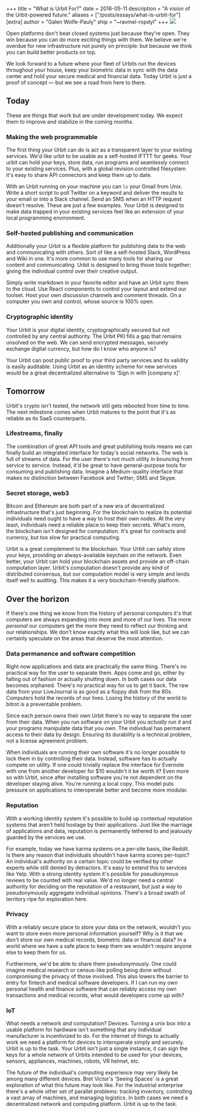 +++
title = "What is Urbit For?"
date = 2016-05-11
description = "A vision of the Urbit-powered future."
aliases = ["/posts/essays/what-is-urbit-for"]
[extra]
author = "Galen Wolfe-Pauly"
ship = "~ravmel-ropdyl"
+++
![](https://media.urbit.org/site/blog-1.jpg)

Open platforms don't beat closed systems just because they're open.
They win because you can do more exciting things with them.  We
believe we're overdue for new infrastructure not purely on principle:
but because we think you can build better products on top.

We look forward to a future where your fleet of Urbits run the devices
throughout your house, keep your biometric data in sync with the data
center and hold your secure medical and financial data.  Today Urbit
is just a proof of concept — but we see a road from here to there.

## Today

These are things that work but are under development today.  We expect
them to improve and stabilize in the coming months.

### Making the web programmable

The first thing your Urbit can do is act as a transparent layer to
your existing services.  We'd like urbit to be usable as a self-hosted
IFTTT for geeks.  Your urbit can hold your keys, store data, run
programs and seamlessly connect to your existing services.  Plus, with
a global revision controlled filesystem it's easy to share API
connectors and keep them up to date.

With an Urbit running on your machine you can `ls` your Gmail from
Unix.  Write a short script to poll Twitter on a keyword and deliver
the results to your email or into a Slack channel.  Send an SMS when
an HTTP request doesn't resolve.  These are just a few examples.  Your
Urbit is designed to make data trapped in your existing services feel
like an extension of your local programming environment.

### Self-hosted publishing and communication

Additionally your Urbit is a flexible platform for publishing data to
the web and communicating with others.  Sort of like a self-hosted
Slack, WordPress and Wiki in one.  It's more common to use many tools
for sharing our content and communicating.  Urbit is designed to bring
those tools together; giving the individual control over their
creative output.

Simply write markdown in your favorite editor and have an Urbit sync
them to the cloud.  Use React components to control your layout and
extend our toolset.  Host your own discussion channels and comment
threads.  On a computer you own and control, whose source is 100%
open.

### Cryptographic identity

Your Urbit is your digital identity, cryptographically secured but not
controlled by any central authority.  The Urbit PKI fills a gap that
remains unsolved on the web.  We can send encrypted messages, securely
exchange digital currency, but how do I know who anyone is?

Your Urbit can post public proof to your third party services and its
validity is easily auditable.  Using Urbit as an identity scheme for
new services would be a great decentralized alternative to 'Sign in
with [company x]'.

## Tomorrow

Urbit's crypto isn't tested, the network still gets rebooted from time
to time.  The next milestone comes when Urbit matures to the point
that it's as reliable as its SaaS counterparts.

### Lifestreams, finally

The combination of great API tools and great publishing tools means we
can finally build an integrated interface for today's social networks.
The web is full of streams of data.  For the user there's not much
utility in bouncing from service to service.  Instead, it'd be great
to have general-purpose tools for consuming and publishing data.
Imagine a Medium-quality interface that makes no distinction between
Facebook and Twitter; SMS and Skype.

### Secret storage, web3

Bitcoin and Ethereum are both part of a new era of decentralized
infrastructure that's just beginning.  For the blockchain to realize
its potential individuals need ought to have a way to host their own
nodes.  At the very least, individuals need a reliable place to keep
their secrets.  What's more, the blockchain isn't designed for
computation.  It's great for contracts and currency, but too slow for
practical computing.

Urbit is a great complement to the blockchain.  Your Urbit can safely
store your keys, providing an always-available keychain on the
network.  Even better, your Urbit can hold your blockchain assets and
provide an off-chain computation layer.  Urbit's computation doesn't
provide any kind of distributed consensus, but our computation model
is very simple and lends itself well to auditing.  This makes it a
very blockchain-friendly platform.

## Over the horizon

If there's one thing we know from the history of personal computers
it's that computers are always expanding into more and more of our
lives.  The more _personal_ our computers get the more they need to
reflect our thinking and our relationships.  We don't know exactly
what this will look like, but we can certainly speculate on the areas
that deserve the most attention.

### Data permanence and software competition

Right now applications and data are practically the same thing.
There's no practical way for the user to separate them.  Apps come and
go, either by falling out of fashion or actually shutting down.  In
both cases our data becomes orphaned.  There's no practical way for us
to get it back.  The raw data from your LiveJournal is as good as a
floppy disk from the 80s.  Computers hold the records of our lives.
Losing the history of the world to bitrot is a preventable problem.

Since each person owns their own Urbit there's no way to separate the
user from their data.  When you run software on your Urbit you
_actually run it_ and your programs manipulate data that _you own_.
The individual has permanent access to their data by design.  Ensuring
its durability is a technical problem, not a license agreement
problem.

When individuals are running their own software it's no longer
possible to lock them in by controlling their data.  Instead, software
has to actually compete on utility.  If one could trivially replace
the interface for Evernote with one from another developer for $10
wouldn't it be worth it?  Even more so with Urbit, since after
installing software you're not dependent on the developer staying
alive.  You're running a local copy.  This model puts pressure on
applications to interoperate better and become more modular.

### Reputation

With a working identity system it's possible to build up contextual
reputation systems that aren't held hostage by their applications.
Just like the marriage of applications and data, reputation is
permanently tethered to and jealously guarded by the services we use.

For example, today we have karma systems on a per-site basis, like
Reddit.  Is there any reason that individuals shouldn't have karma
scores per-topic?  An individual's authority on a certain topic could
be verified by other experts while still denied by detractors.  It's
easy to extend this to services like Yelp.  With a strong identity
system it's possible for pseudonymous reviews to be counted with real
value.  We'd no longer need a central authority for deciding on the
reputation of a restaurant, but just a way to pseudonymously aggregate
individual opinions.  There's a broad swath of territory ripe for
exploration here.

### Privacy

With a reliably secure place to store your data on the network,
wouldn't you want to store even more personal information yourself?
Why is it that we don't store our own medical records, biometric data
or financial data?  In a world where we have a safe place to keep them
we wouldn't require anyone else to keep them for us.

Furthermore, we'd be able to share them pseudonymously.  One could
imagine medical research or census-like polling being done without
compromising the privacy of those involved.  This also lowers the
barrier to entry for fintech and medical software developers.  If I
can run my own personal health and finance software that can reliably
access my own transactions and medical records, what would developers
come up with?

### IoT

What needs a network _and_ computation?  Devices.  Turning a unix box
into a usable platform for hardware isn't something that any
individual manufacturer is incentivized to do.  For the internet of
things to actually work we need a platform for devices to interoperate
simply and securely.  Urbit is up to the task.  Your Urbit isn't just
a single instance, it can sign the keys for a whole network of Urbits
intended to be used for your devices, sensors, appliances, machines,
robots, VR helmet, etc.

The future of the individual's computing experience may very likely be
among many different devices.  Bret Victor's 'Seeing Spaces' is a
great exploration of what this future may look like.  For the
industrial enterprise there's a whole other set of parallel problems:
tracking inventory, controlling a vast array of machines, and managing
logistics.  In both cases we need a decentralized network and
computing platform.  Urbit is up to the task.
